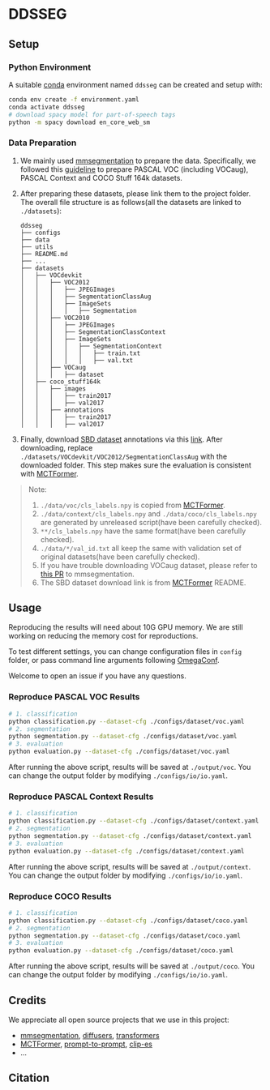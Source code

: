 # DDSSEG

## Setup

### Python Environment

A suitable [conda](https://conda.io/) environment named `ddsseg` can be created and setup with:

```bash
conda env create -f environment.yaml
conda activate ddsseg
# download spacy model for part-of-speech tags
python -m spacy download en_core_web_sm
```

### Data Preparation

1. We mainly used [mmsegmentation](https://github.com/open-mmlab/mmsegmentation) to prepare the data. Specifically, we followed this [guideline](https://github.com/open-mmlab/mmsegmentation/blob/main/docs/en/user_guides/2_dataset_prepare.md) to prepare PASCAL VOC (including VOCaug), PASCAL Context and COCO Stuff 164k datasets.

2. After preparing these datasets, please link them to the project folder. The overall file structure is as follows(all the datasets are linked to `./datasets`):
    ```
    ddsseg
    ├── configs
    ├── data
    ├── utils
    ├── README.md
    ├── ...
    ├── datasets
    │   ├── VOCdevkit
    │   │   ├── VOC2012
    │   │   │   ├── JPEGImages
    │   │   │   ├── SegmentationClassAug
    │   │   │   ├── ImageSets
    │   │   │   │   ├── Segmentation
    │   │   ├── VOC2010
    │   │   │   ├── JPEGImages
    │   │   │   ├── SegmentationClassContext
    │   │   │   ├── ImageSets
    │   │   │   │   ├── SegmentationContext
    │   │   │   │   │   ├── train.txt
    │   │   │   │   │   ├── val.txt
    │   │   ├── VOCaug
    │   │   │   ├── dataset
    │   ├── coco_stuff164k
    │   │   ├── images
    │   │   │   ├── train2017
    │   │   │   ├── val2017
    │   │   ├── annotations
    │   │   │   ├── train2017
    │   │   │   ├── val2017
    ```

3. Finally, download [SBD dataset](https://ieeexplore.ieee.org/stamp/stamp.jsp?arnumber=6126343&casa_token=cOQGLW2KWqUAAAAA:Z-QHpQPf8Pnb07A75yBm2muYjqJwYUYPFbwwxMFHRcjRX0zl45kEGNqyTEPH7irB2QbabZbn&tag=1) annotations via this [link](https://www.dropbox.com/s/oeu149j8qtbs1x0/SegmentationClassAug.zip?dl=0). After downloading, replace `./datasets/VOCdevkit/VOC2012/SegmentationClassAug` with the downloaded folder. This step makes sure the evaluation is consistent with [MCTFormer](https://github.com/xulianuwa/MCTformer).

> Note:
> 1. `./data/voc/cls_labels.npy` is copied from [MCTFormer](https://github.com/xulianuwa/MCTformer).
> 2. `./data/context/cls_labels.npy` and `./data/coco/cls_labels.npy` are generated by unreleased script(have been carefully checked).
> 3. `**/cls_labels.npy` have the same format(have been carefully checked).
> 4. `./data/*/val_id.txt` all keep the same with validation set of original datasets(have been carefully checked).
> 5. If you have trouble downloading VOCaug dataset, please refer to [this PR](https://github.com/open-mmlab/mmsegmentation/pull/3654) to mmsegmentation.
> 6. The SBD dataset download link is from [MCTFormer](https://github.com/xulianuwa/MCTformer) README.

## Usage

Reproducing the results will need about 10G GPU memory. We are still working on reducing the memory cost for reproductions.

To test different settings, you can change configuration files in `config` folder, or pass command line arguments following [OmegaConf](https://omegaconf.readthedocs.io/en/2.3_branch/usage.html#usage).

Welcome to open an issue if you have any questions. 

### Reproduce PASCAL VOC Results

```bash
# 1. classification
python classification.py --dataset-cfg ./configs/dataset/voc.yaml
# 2. segmentation
python segmentation.py --dataset-cfg ./configs/dataset/voc.yaml
# 3. evaluation
python evaluation.py --dataset-cfg ./configs/dataset/voc.yaml
```

After running the above script, results will be saved at `./output/voc`. You can change the output folder by modifying `./configs/io/io.yaml`.

### Reproduce PASCAL Context Results

```bash
# 1. classification
python classification.py --dataset-cfg ./configs/dataset/context.yaml
# 2. segmentation
python segmentation.py --dataset-cfg ./configs/dataset/context.yaml
# 3. evaluation
python evaluation.py --dataset-cfg ./configs/dataset/context.yaml
```

After running the above script, results will be saved at `./output/context`. You can change the output folder by modifying `./configs/io/io.yaml`.

### Reproduce COCO Results

```bash
# 1. classification
python classification.py --dataset-cfg ./configs/dataset/coco.yaml
# 2. segmentation
python segmentation.py --dataset-cfg ./configs/dataset/coco.yaml
# 3. evaluation
python evaluation.py --dataset-cfg ./configs/dataset/coco.yaml
```

After running the above script, results will be saved at `./output/coco`. You can change the output folder by modifying `./configs/io/io.yaml`.

## Credits

We appreciate all open source projects that we use in this project:

- [mmsegmentation](https://github.com/open-mmlab/mmsegmentation), [diffusers](https://github.com/huggingface/diffusers), [transformers](https://github.com/huggingface/transformers)
- [MCTFormer](https://github.com/xulianuwa/MCTformer), [prompt-to-prompt](https://github.com/google/prompt-to-prompt), [clip-es](https://github.com/linyq2117/CLIP-ES)
- ...

## Citation
```bibtex

```

